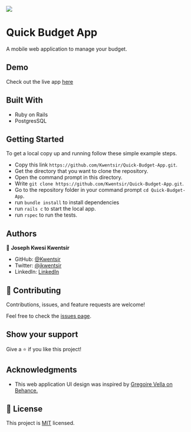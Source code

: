 ![](https://img.shields.io/badge/Microverse-blueviolet)

# Quick Budget App

 A mobile web application to manage your budget.

## Demo

Check out the live app [here]()

## Built With

- Ruby on Rails
- PostgresSQL

## Getting Started

To get a local copy up and running follow these simple example steps.

- Copy this link `https://github.com/Kwentsir/Quick-Budget-App.git`.
- Get the directory that you want to clone the repository.
- Open the command prompt in this directory.
- Write `git clone https://github.com/Kwentsir/Quick-Budget-App.git`.
- Go to the repository folder in your command prompt `cd Quick-Budget-App`.
- run `bundle install` to install dependencies
- run `rails c` to start the local app.
- run `rspec` to run the tests.

## Authors

👤 **Joseph Kwesi Kwentsir**

- GitHub: [@Kwentsir](https://github.com/Kwentsir/)
- Twitter: [@jkwentsir](https://twitter.com/jkwentsir)
- LinkedIn: [LinkedIn](https://www.linkedin.com/in/josephkwentsir/)

## 🤝 Contributing

Contributions, issues, and feature requests are welcome!

Feel free to check the [issues page](../../issues/).

## Show your support

Give a ⭐️ if you like this project!

## Acknowledgments

- This web application UI design was inspired by [Gregoire Vella on Behance.](https://www.behance.net/gregoirevella)

## 📝 License

This project is [MIT](./MIT.md) licensed.